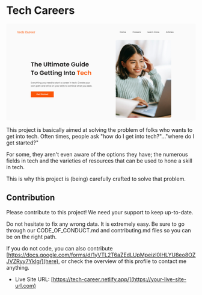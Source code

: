 #  Tech Careers

![Design preview for the Space tourism website coding challenge](./assets/screenshot.png)

This project is basically aimed at solving the problem of folks who wants to get into tech. 
Often times, people ask "how do I get into tech?"..."where do I get started?"

For some, they aren't even aware of the options they have; the numerous fields in tech and the varieties of 
resources that can be used to hone a skill in tech. 

This is why this project is (being) carefully crafted to solve that problem.

## Contribution

Please contribute to this project! We need your support to keep up-to-date. 

Do not hesitate to fix any wrong data. It is extremely easy. Be sure to go through our CODE_OF_CONDUCT.md
and contributing.md files so you can be on the right path.


If you do not code, you can also contribute [https://docs.google.com/forms/d/1yVTL2T6aZEdLUpMpeizI0IHLYU8eo8OZJVZRyy7YkIg/](here), or check the overview of this profile to contact me anything.


- Live Site URL: [https://tech-career.netlify.app/](https://your-live-site-url.com)



